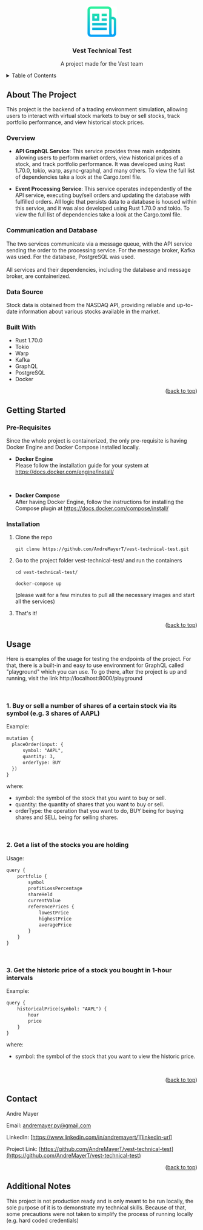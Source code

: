 <a name="readme-top"></a>

<!-- PROJECT LOGO -->
<br />
<div align="center">
  <a href="https://github.com/AndreMayerT/vest-technical-test">
    <img src="images/logo.png" alt="Logo" width="80" height="80">
  </a>

<h3 align="center">Vest Technical Test</h3>

  <p align="center">
    A  project made for the Vest team
    <br />

</div>

<!-- TABLE OF CONTENTS -->
<details>
  <summary>Table of Contents</summary>
  <ol>
    <li>
      <a href="#about-the-project">About The Project</a>
      <ul>
        <li><a href="#overview">Overview</a></li>
        <li><a href="#communication-and-database">Communication and Database</a></li>
        <li><a href="#data-source">Data Source</a></li>
        <li><a href="#built-with">Built With</a></li>
      </ul>
    </li>
    <li>
      <a href="#getting-started">Getting Started</a>
      <ul>
        <li><a href="#prerequisites">Prerequisites</a></li>
        <li><a href="#installation">Installation</a></li>
      </ul>
    </li>
    <li><a href="#usage">Usage</a></li>
    <li><a href="#contact">Contact</a></li>
    <li><a href="#additional-notes">Additional Notes</a></li>
  </ol>
</details>

<!-- ABOUT THE PROJECT -->

## About The Project

This project is the backend of a trading environment simulation, allowing users to interact with virtual stock markets to buy or sell stocks, track portfolio performance, and view historical stock prices.

### Overview

- **API GraphQL Service**: This service provides three main endpoints allowing users to perform market orders, view historical prices of a stock, and track portfolio performance. It was developed using Rust 1.70.0, tokio, warp, async-graphql, and many others. To view the full list of dependencies take a look at the Cargo.toml file.

- **Event Processing Service**: This service operates independently of the API service, executing buy/sell orders and updating the database with fulfilled orders. All logic that persists data to a database is housed within this service, and it was also developed using Rust 1.70.0 and tokio. To view the full list of dependencies take a look at the Cargo.toml file.

### Communication and Database

The two services communicate via a message queue, with the API service sending the order to the processing service. For the message broker, Kafka was used. For the database, PostgreSQL was used.
<br />
<br />
All services and their dependencies, including the database and message broker, are containerized.

### Data Source

Stock data is obtained from the NASDAQ API, providing reliable and up-to-date information about various stocks available in the market.

### Built With

- Rust 1.70.0
- Tokio
- Warp
- Kafka
- GraphQL
- PostgreSQL
- Docker

<p align="right">(<a href="#readme-top">back to top</a>)</p>

<!-- GETTING STARTED -->

## Getting Started

### Pre-Requisites

Since the whole project is containerized, the only pre-requisite is having Docker Engine and Docker Compose installed locally.

- **Docker Engine** <br />
  Please follow the installation guide for your system at https://docs.docker.com/engine/install/

  <br />

- **Docker Compose** <br />
  After having Docker Engine, follow the instructions for installing the Compose plugin at https://docs.docker.com/compose/install/

### Installation

1. Clone the repo
   ```
   git clone https://github.com/AndreMayerT/vest-technical-test.git
   ```
2. Go to the project folder vest-technical-test/ and run the containers
   ```
   cd vest-technical-test/
   ```
   ```
   docker-compose up
   ```

   (please wait for a few minutes to pull all the necessary images and start all the services)

3. That's it!

<p align="right">(<a href="#readme-top">back to top</a>)</p>

<!-- USAGE EXAMPLES -->

## Usage

Here is examples of the usage for testing the endpoints of the project. For that, there is a built-in and easy to use environment for GraphQL called "playground" which you can use. To go there, after the project is up and running, visit the link http://localhost:8000/playground

<br/>

### 1. Buy or sell a number of shares of a certain stock via its symbol (e.g. 3 shares of AAPL)

Example:

```
mutation {
  placeOrder(input: {
      symbol: "AAPL",
      quantity: 3,
      orderType: BUY
  })
}
```

where:

- symbol: the symbol of the stock that you want to buy or sell.
- quantity: the quantity of shares that you want to buy or sell.
- orderType: the operation that you want to do, BUY being for buying shares and SELL being for selling shares.

<br/>

### 2. Get a list of the stocks you are holding

Usage:

```
query {
    portfolio {
        symbol
        profitLossPercentage
        shareHeld
        currentValue
        referencePrices {
            lowestPrice
            highestPrice
            averagePrice
        }
    }
}
```

<br />

### 3. Get the historic price of a stock you bought in 1-hour intervals

Example:

```
query {
    historicalPrice(symbol: "AAPL") {
        hour
        price
    }
}
```

where:

- symbol: the symbol of the stock that you want to view the historic price.

<br/>

<p align="right">(<a href="#readme-top">back to top</a>)</p>

<!-- ROADMAP -->

## Contact

Andre Mayer

Email: andremayer.py@gmail.com

LinkedIn: [https://www.linkedin.com/in/andremayert/][linkedin-url]

Project Link: [https://github.com/AndreMayerT/vest-technical-test](https://github.com/AndreMayerT/vest-technical-test)

<p align="right">(<a href="#readme-top">back to top</a>)</p>

<!-- ACKNOWLEDGMENTS -->

## Additional Notes

This project is not production ready and is only meant to be run locally, the sole purpose of it is to demonstrate my technical skills. Because of that, some precautions were not taken to simplify the process of running locally (e.g. hard coded credentials)

[linkedin-url]: https://linkedin.com/in/andremayert
